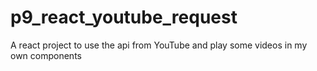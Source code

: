# p9_react_youtube_request
A react project to use the api from YouTube and play some videos in my own components  
